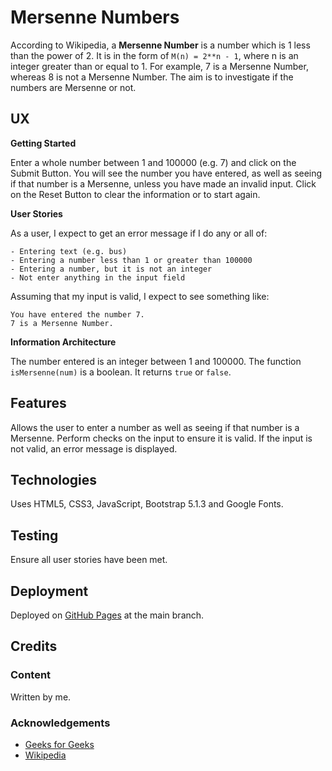 # Mersenne Numbers

According to Wikipedia, a **Mersenne Number** is a number which is 1 less than the power of 2.  It is in the form of `M(n) = 2**n - 1`, where n is an integer greater than or equal to 1.  For example, 7 is a Mersenne Number, whereas 8 is not a Mersenne Number.  The aim is to investigate if the numbers are Mersenne or not.

## UX

**Getting Started**

Enter a whole number between 1 and 100000 (e.g. 7) and click on the Submit Button.  You will see the number you have entered, as well as seeing if that number is a Mersenne, unless you have made an invalid input.  Click on the Reset Button to clear the information or to start again.

**User Stories**

As a user, I expect to get an error message if I do any or all of:

    - Entering text (e.g. bus)
    - Entering a number less than 1 or greater than 100000
    - Entering a number, but it is not an integer
    - Not enter anything in the input field

Assuming that my input is valid, I expect to see something like:

    You have entered the number 7.
    7 is a Mersenne Number.

**Information Architecture**

The number entered is an integer between 1 and 100000.  The function `isMersenne(num)` is a boolean.  It returns `true` or `false`.

## Features

Allows the user to enter a number as well as seeing if that number is a Mersenne.  Perform checks on the input to ensure it is valid.  If the input is not valid, an error message is displayed.

## Technologies

Uses HTML5, CSS3, JavaScript, Bootstrap 5.1.3 and Google Fonts.

## Testing

Ensure all user stories have been met.

## Deployment

Deployed on [GitHub Pages](https://derektypist.github.io/mersenne-numbers) at the main branch.

## Credits

### Content

Written by me.

### Acknowledgements

- [Geeks for Geeks](https://www.geeksforgeeks.org)
- [Wikipedia](https://www.wikipedia.org)

